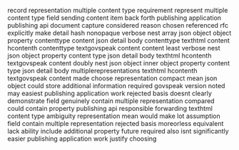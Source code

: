 record representation multiple content type requirement represent multiple content type field sending content item back forth publishing application publishing api document capture considered reason chosen referenced rfc explicitly make detail hash nonopaque verbose nest array json object object property contenttype content json detail body contenttype texthtml content hcontenth contenttype textgovspeak content content least verbose nest json object property content type json detail body texthtml hcontenth textgovspeak content doubly nest json object inner object property content type json detail body multiplerepresentations texthtml hcontenth textgovspeak content made choose representation compact mean json object could store additional information required govspeak version noted may easiest publishing application work rejected basis doesnt clearly demonstrate field genuinely contain multiple representation compared could contain property publishing api responsible forwarding texthtml content type ambiguity representation mean would make lot assumption field contain multiple representation rejected basis moreorless equivalent lack ability include additional property future required also isnt significantly easier publishing application work justify choosing